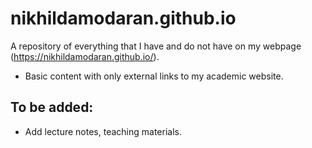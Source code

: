 # nikhildamodaran.github.io

A repository of everything that I have and do not have on my webpage (https://nikhildamodaran.github.io/). 

* Basic content with only external links to my academic website.

## To be added:
* Add lecture notes, teaching materials.

